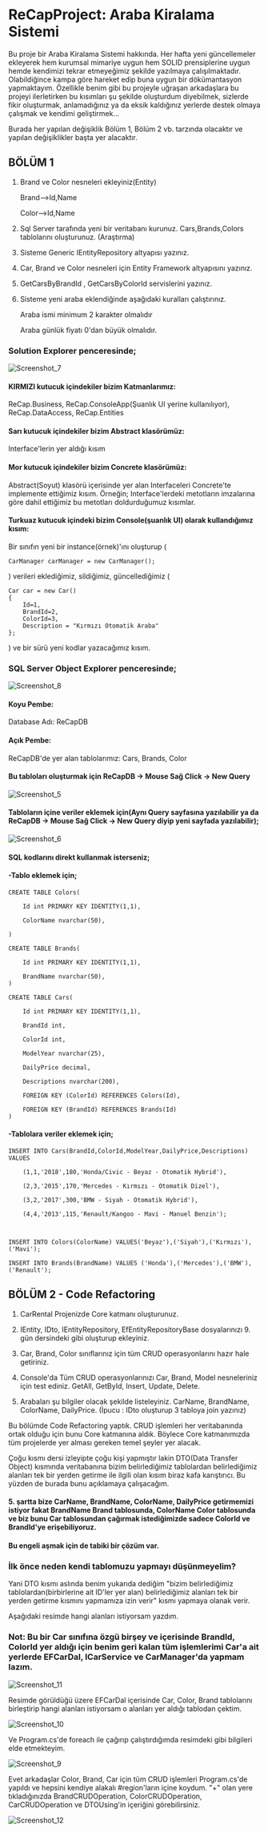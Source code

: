 # ReCapProject: Araba Kiralama Sistemi

Bu proje bir Araba Kiralama Sistemi hakkında. Her hafta yeni güncellemeler ekleyerek hem kurumsal mimariye uygun hem SOLID prensiplerine uygun hemde kendimizi tekrar etmeyeğimiz şekilde yazılmaya çalışılmaktadır. Olabildiğince kampa göre hareket edip buna uygun bir dökümantasyon yapmaktayım. Özellikle benim gibi bu projeyle uğraşan arkadaşlara bu projeyi ilerletirken bu kısımları şu şekilde oluşturdum diyebilmek, sizlerde fikir oluşturmak, anlamadığınız ya da eksik kaldığınız yerlerde destek olmaya çalışmak ve kendimi geliştirmek...

Burada her yapılan değişiklik Bölüm 1, Bölüm 2 vb. tarzında olacaktır ve yapılan değişiklikler başta yer alacaktır.

## BÖLÜM 1

1) Brand ve Color nesneleri ekleyiniz(Entity)

	Brand-->Id,Name

	Color-->Id,Name

2) Sql Server tarafında yeni bir veritabanı kurunuz. Cars,Brands,Colors tablolarını oluşturunuz. (Araştırma)

3) Sisteme Generic IEntityRepository altyapısı yazınız.

4) Car, Brand ve Color nesneleri için Entity Framework altyapısını yazınız.

5) GetCarsByBrandId , GetCarsByColorId servislerini yazınız.

6) Sisteme yeni araba eklendiğinde aşağıdaki kuralları çalıştırınız.

	Araba ismi minimum 2 karakter olmalıdır

	Araba günlük fiyatı 0'dan büyük olmalıdır.
	

### Solution Explorer penceresinde;

![Screenshot_7](https://user-images.githubusercontent.com/59045890/107124581-cf3a3600-68b5-11eb-9aea-48b6d4ba747c.png)

#### KIRMIZI kutucuk içindekiler bizim Katmanlarımız: 
ReCap.Business, ReCap.ConsoleApp(Şuanlık UI yerine kullanılıyor), ReCap.DataAccess, ReCap.Entities

#### Sarı kutucuk içindekiler bizim Abstract klasörümüz: 
Interface'lerin yer aldığı kısım

#### Mor kutucuk içindekiler bizim Concrete klasörümüz: 
Abstract(Soyut) klasörü içerisinde yer alan Interfaceleri Concrete'te implemente ettiğimiz kısım. Örneğin; Interface'lerdeki metotların imzalarına göre dahil ettiğimiz bu metotları doldurduğumuz kısımlar.

#### Turkuaz kutucuk içindeki bizim Console(şuanlık UI) olarak kullandığımız kısım:
Bir sınıfın yeni bir instance(örnek)'ını oluşturup (

	CarManager carManager = new CarManager();

) verileri eklediğimiz, sildiğimiz, güncellediğimiz (

	Car car = new Car() 
	{
		Id=1, 
		BrandId=2, 
		ColorId=3, 
		Description = "Kırmızı Otomatik Araba"
	}; 

) ve bir sürü yeni kodlar yazacağımız kısım.

### SQL Server Object Explorer penceresinde;

![Screenshot_8](https://user-images.githubusercontent.com/59045890/107124973-ee39c780-68b7-11eb-8271-c27a983d05d7.png)

#### Koyu Pembe:
Database Adı: ReCapDB

#### Açık Pembe:
ReCapDB'de yer alan tablolarımız: Cars, Brands, Color


#### Bu tabloları oluşturmak için ReCapDB -> Mouse Sağ Click -> New Query
![Screenshot_5](https://user-images.githubusercontent.com/59045890/107125055-9059af80-68b8-11eb-87bd-0a0eb47e71a6.png)

#### Tabloların içine veriler eklemek için(Aynı Query sayfasına yazılabilir ya da ReCapDB -> Mouse Sağ Click -> New Query diyip yeni sayfada yazılabilir);
![Screenshot_6](https://user-images.githubusercontent.com/59045890/107125056-918adc80-68b8-11eb-897c-b657f92b833b.png)


#### SQL kodlarını direkt kullanmak isterseniz;

#### -Tablo eklemek için;
	CREATE TABLE Colors(

	    Id int PRIMARY KEY IDENTITY(1,1),

		ColorName nvarchar(50),

	)

	CREATE TABLE Brands(

	    Id int PRIMARY KEY IDENTITY(1,1),

	    BrandName nvarchar(50),
	)

	CREATE TABLE Cars(
	
	    Id int PRIMARY KEY IDENTITY(1,1),

	    BrandId int,

	    ColorId int,

	    ModelYear nvarchar(25),

	    DailyPrice decimal,

	    Descriptions nvarchar(200),

	    FOREIGN KEY (ColorId) REFERENCES Colors(Id),

	    FOREIGN KEY (BrandId) REFERENCES Brands(Id)
	)

#### -Tablolara veriler eklemek için;

	INSERT INTO Cars(BrandId,ColorId,ModelYear,DailyPrice,Descriptions) VALUES
	
	    (1,1,'2018',180,'Honda/Civic - Beyaz - Otomatik Hybrid'),

	    (2,3,'2015',170,'Mercedes - Kırmızı - Otomatik Dizel'),

	    (3,2,'2017',300,'BMW - Siyah - Otomatik Hybrid'),

	    (4,4,'2013',115,'Renault/Kangoo - Mavi - Manuel Benzin');



	INSERT INTO Colors(ColorName) VALUES('Beyaz'),('Siyah'),('Kırmızı'),('Mavi');

	INSERT INTO Brands(BrandName) VALUES ('Honda'),('Mercedes'),('BMW'),('Renault');
	
	
## BÖLÜM 2 - Code Refactoring

1. CarRental Projenizde Core katmanı oluşturunuz.

2. IEntity, IDto, IEntityRepository, EfEntityRepositoryBase dosyalarınızı 9. gün dersindeki gibi oluşturup ekleyiniz.

3. Car, Brand, Color sınıflarınız için tüm CRUD operasyonlarını hazır hale getiriniz.

4. Console'da Tüm CRUD operasyonlarınızı Car, Brand, Model nesneleriniz için test ediniz. GetAll, GetById, Insert, Update, Delete.

5. Arabaları şu bilgiler olacak şekilde listeleyiniz. CarName, BrandName, ColorName, DailyPrice. (İpucu : IDto oluşturup 3 tabloya join yazınız)


Bu bölümde Code Refactoring yaptık. CRUD işlemleri her veritabanında ortak olduğu için bunu Core katmanına aldık. Böylece Core katmanımızda tüm projelerde yer alması gereken temel şeyler yer alacak.

Çoğu kısmı dersi izleyipte çoğu kişi yapmıştır lakin DTO(Data Transfer Object) kısmında veritabanına bizim belirlediğimiz tablolardan belirlediğimiz alanları tek bir yerden getirme ile ilgili olan kısım biraz kafa karıştırıcı. Bu yüzden de burada bunu açıklamaya çalışacağım.

#### 5. şartta bize CarName, BrandName, ColorName, DailyPrice getirmemizi istiyor fakat BrandName Brand tablosunda, ColorName Color tablosunda ve biz bunu Car tablosundan çağırmak istediğimizde sadece ColorId ve BrandId'ye erişebiliyoruz.

#### Bu engeli aşmak için de  tabiki bir çözüm var. 

### İlk önce neden kendi tablomuzu yapmayı düşünmeyelim?
Yani DTO kısmı aslında benim yukarıda dediğim "bizim belirlediğimiz tablolardan(birbirlerine ait ID'ler yer alan) belirlediğimiz alanları tek bir yerden getirme kısmını yapmamıza izin verir" kısmı yapmaya olanak verir.

Aşağıdaki resimde hangi alanları istiyorsam yazdım. 

### Not: Bu bir Car sınıfına özgü birşey ve içerisinde BrandId, ColorId yer aldığı için benim geri kalan tüm işlemlerimi Car'a ait yerlerde EFCarDal, ICarService ve CarManager'da yapmam lazım.

![Screenshot_11](https://user-images.githubusercontent.com/59045890/107271469-537aed80-6a5d-11eb-8ddb-2c0abf6f0421.png)

Resimde görüldüğü üzere EFCarDal içerisinde Car, Color, Brand tablolarını birleştirip hangi alanları istiyorsam o alanları yer aldığı tablodan çektim.

![Screenshot_10](https://user-images.githubusercontent.com/59045890/107269948-61c80a00-6a5b-11eb-9c2a-b623dbd853ce.png)

Ve Program.cs'de foreach ile çağırıp çalıştırdığımda resimdeki gibi bilgileri elde etmekteyim.

![Screenshot_9](https://user-images.githubusercontent.com/59045890/107269946-612f7380-6a5b-11eb-8963-cbcde70fb641.png)

Evet arkadaşlar Color, Brand, Car için tüm CRUD işlemleri Program.cs'de yapıldı ve hepsini kendiye alakalı #region'ların içine koydum. "+" olan yere tıkladığınızda BrandCRUDOperation, ColorCRUDOperation, CarCRUDOperation ve DTOUsing'in içeriğini görebilirsiniz.

![Screenshot_12](https://user-images.githubusercontent.com/59045890/107414163-aec2e380-6b22-11eb-8c25-40c610b94af6.png)

